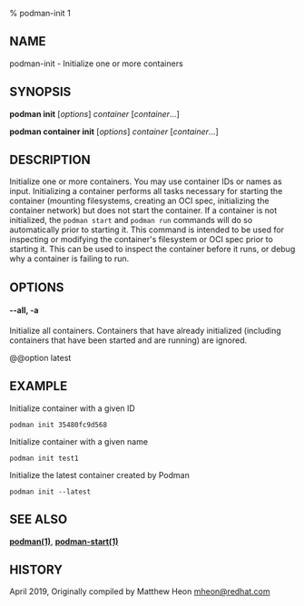 % podman-init 1

## NAME

podman\-init - Initialize one or more containers

## SYNOPSIS

**podman init** [*options*] _container_ [*container*...]

**podman container init** [*options*] _container_ [*container*...]

## DESCRIPTION

Initialize one or more containers.
You may use container IDs or names as input.
Initializing a container performs all tasks necessary for starting the container (mounting filesystems, creating an OCI spec, initializing the container network) but does not start the container.
If a container is not initialized, the `podman start` and `podman run` commands will do so automatically prior to starting it.
This command is intended to be used for inspecting or modifying the container's filesystem or OCI spec prior to starting it.
This can be used to inspect the container before it runs, or debug why a container is failing to run.

## OPTIONS

#### **--all**, **-a**

Initialize all containers. Containers that have already initialized (including containers that have been started and are running) are ignored.

@@option latest

## EXAMPLE

Initialize container with a given ID

```
podman init 35480fc9d568
```

Initialize container with a given name

```
podman init test1
```

Initialize the latest container created by Podman

```
podman init --latest
```

## SEE ALSO

**[podman(1)](commands/podman.md)**, **[podman-start(1)](commands/podman-start.md)**

## HISTORY

April 2019, Originally compiled by Matthew Heon <mheon@redhat.com>
